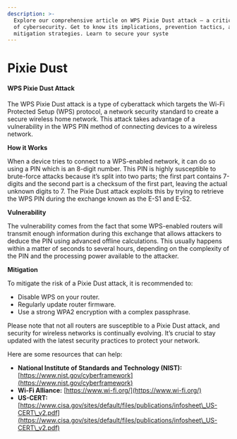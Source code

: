 ```yaml
---
description: >-
  Explore our comprehensive article on WPS Pixie Dust attack – a critical aspect
  of cybersecurity. Get to know its implications, prevention tactics, and
  mitigation strategies. Learn to secure your syste
---
```


# Pixie Dust

#### WPS Pixie Dust Attack

The WPS Pixie Dust attack is a type of cyberattack which targets the Wi-Fi Protected Setup (WPS) protocol, a network security standard to create a secure wireless home network. This attack takes advantage of a vulnerability in the WPS PIN method of connecting devices to a wireless network.

**How it Works**

When a device tries to connect to a WPS-enabled network, it can do so using a PIN which is an 8-digit number. This PIN is highly susceptible to brute-force attacks because it’s split into two parts; the first part contains 7-digits and the second part is a checksum of the first part, leaving the actual unknown digits to 7. The Pixie Dust attack exploits this by trying to retrieve the WPS PIN during the exchange known as the E-S1 and E-S2.

**Vulnerability**

The vulnerability comes from the fact that some WPS-enabled routers will transmit enough information during this exchange that allows attackers to deduce the PIN using advanced offline calculations. This usually happens within a matter of seconds to several hours, depending on the complexity of the PIN and the processing power available to the attacker.

**Mitigation**

To mitigate the risk of a Pixie Dust attack, it is recommended to:

* Disable WPS on your router.
* Regularly update router firmware.
* Use a strong WPA2 encryption with a complex passphrase.

Please note that not all routers are susceptible to a Pixie Dust attack, and security for wireless networks is continually evolving. It’s crucial to stay updated with the latest security practices to protect your network.

Here are some resources that can help:

* **National Institute of Standards and Technology (NIST):** [https://www.nist.gov/cyberframework](https://www.nist.gov/cyberframework)
* **Wi-Fi Alliance:** [https://www.wi-fi.org/](https://www.wi-fi.org/)
* **US-CERT:** [https://www.cisa.gov/sites/default/files/publications/infosheet\_US-CERT\_v2.pdf](https://www.cisa.gov/sites/default/files/publications/infosheet\_US-CERT\_v2.pdf)
